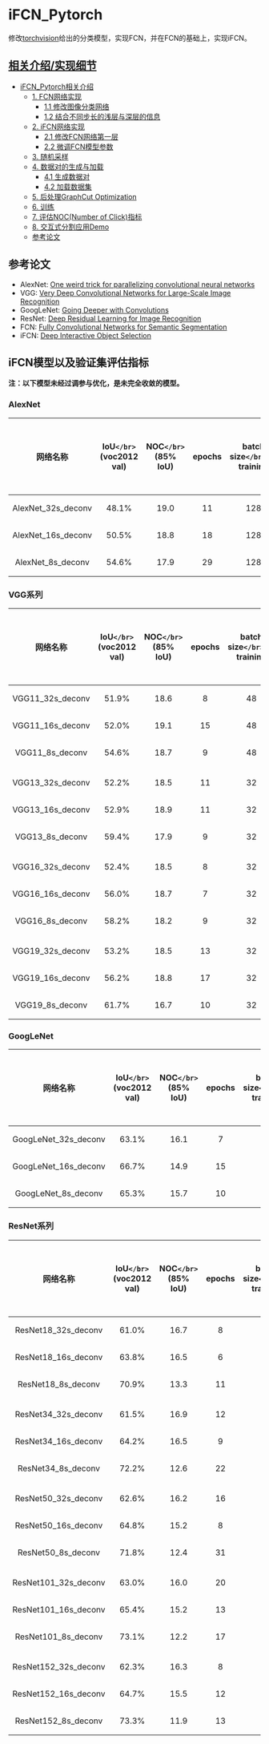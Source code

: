 # iFCN_Pytorch

修改[torchvision](https://pytorch.org/vision/stable/models.html#classification)给出的分类模型，实现FCN，并在FCN的基础上，实现iFCN。

## [相关介绍/实现细节](./files/interduction.md)

- [iFCN_Pytorch相关介绍](./files/interduction.md#ifcn_pytorch相关介绍)
  - [1. FCN网络实现](./files/interduction.md#1-fcn网络实现)
    - [1.1 修改图像分类网络](./files/interduction.md#11-修改图像分类网络)
    - [1.2 结合不同步长的浅层与深层的信息](./files/interduction.md#12-结合不同步长的浅层与深层的信息)
  - [2. iFCN网络实现](./files/interduction.md#2-ifcn网络实现)
    - [2.1 修改FCN网络第一层](./files/interduction.md#21-修改fcn网络第一层)
    - [2.2 微调FCN模型参数](./files/interduction.md#22-微调fcn模型参数)
  - [3. 随机采样](./files/interduction.md#3-随机采样)
  - [4. 数据对的生成与加载](./files/interduction.md#4-数据对的生成与加载)
    - [4.1 生成数据对](./files/interduction.md#41-生成数据对)
    - [4.2 加载数据集](./files/interduction.md#42-加载数据集)
  - [5. 后处理GraphCut Optimization](./files/interduction.md#5-后处理graphcut-optimization)
  - [6. 训练](./files/interduction.md#6-训练)
  - [7. 评估NOC(Number of Click)指标](./files/interduction.md#7-评估nocnumber-of-click指标)
  - [8. 交互式分割应用Demo](./files/interduction.md#8-交互式分割应用demo)
  - [参考论文](./files/interduction.md#参考论文)

## 参考论文

- AlexNet: [One weird trick for parallelizing convolutional neural networks](https://arxiv.org/abs/1404.5997)
- VGG: [Very Deep Convolutional Networks for Large-Scale Image Recognition](https://arxiv.org/abs/1409.1556)
- GoogLeNet: [Going Deeper with Convolutions](https://arxiv.org/abs/1409.4842)
- ResNet: [Deep Residual Learning for Image Recognition](https://arxiv.org/abs/1512.03385)
- FCN: [Fully Convolutional Networks for Semantic Segmentation](https://arxiv.org/abs/1411.4038)
- iFCN: [Deep Interactive Object Selection](https://arxiv.org/abs/1603.04042)

## iFCN模型以及验证集评估指标

**注：以下模型未经过调参与优化，是未完全收敛的模型。**

### AlexNet

|      网络名称      | IoU`</br>`(voc2012 val) | NOC`</br>`(85% IoU) | epochs | batch size`</br>`for training | 模型大小 |                                            模型下载地址                                            |
| :----------------: | :-----------------------: | :-------------------: | :----: | :-----------------------------: | :------: | :-------------------------------------------------------------------------------------------------: |
| AlexNet_32s_deconv |           48.1%           |         19.0         |   11   |               128               |  142MB  | [下载](https://github.com/BingqiangZhou/iFCN_Pytorch/releases/download/alexnet/alexnet_32s_deconv.pkl) |
| AlexNet_16s_deconv |           50.5%           |         18.8         |   18   |               128               |   78MB   | [下载](https://github.com/BingqiangZhou/iFCN_Pytorch/releases/download/alexnet/alexnet_16s_deconv.pkl) |
| AlexNet_8s_deconv |           54.6%           |         17.9         |   29   |               128               |   78MB   | [下载](https://github.com/BingqiangZhou/iFCN_Pytorch/releases/download/alexnet/alexnet_8s_deconv.pkl) |

### VGG系列

|     网络名称     | IoU`</br>`(voc2012 val) | NOC`</br>`(85% IoU) | epochs | batch size`</br>`for training | 模型大小 |                                         模型下载地址                                         |
| :--------------: | :-----------------------: | :-------------------: | :----: | :-----------------------------: | :------: | :-------------------------------------------------------------------------------------------: |
| VGG11_32s_deconv |           51.9%           |         18.6         |   8   |               48               |  171MB  | [下载](https://github.com/BingqiangZhou/iFCN_Pytorch/releases/download/vgg/vgg11_32s_deconv.pkl) |
| VGG11_16s_deconv |           52.0%           |         19.1         |   15   |               48               |  107MB  | [下载](https://github.com/BingqiangZhou/iFCN_Pytorch/releases/download/vgg/vgg11_16s_deconv.pkl) |
| VGG11_8s_deconv |           54.6%           |         18.7         |   9   |               48               |  107MB  | [下载](https://github.com/BingqiangZhou/iFCN_Pytorch/releases/download/vgg/vgg11_8s_deconv.pkl) |
|                 |                           |                       |       |                                 |         |                                                                                               |
| VGG13_32s_deconv |           52.2%           |         18.5         |   11   |               32               |  172MB  | [下载](https://github.com/BingqiangZhou/iFCN_Pytorch/releases/download/vgg/vgg13_32s_deconv.pkl) |
| VGG13_16s_deconv |           52.9%           |         18.9         |   11   |               32               |  108MB  | [下载](https://github.com/BingqiangZhou/iFCN_Pytorch/releases/download/vgg/vgg13_16s_deconv.pkl) |
| VGG13_8s_deconv |           59.4%           |         17.9         |   9   |               32               |  108MB  | [下载](https://github.com/BingqiangZhou/iFCN_Pytorch/releases/download/vgg/vgg13_8s_deconv.pkl) |
|                 |                           |                       |       |                                 |         |                                                                                               |
| VGG16_32s_deconv |           52.4%           |         18.5         |   8   |               32               |  192MB  | [下载](https://github.com/BingqiangZhou/iFCN_Pytorch/releases/download/vgg/vgg16_32s_deconv.pkl) |
| VGG16_16s_deconv |           56.0%           |         18.7         |   7   |               32               |  128MB  | [下载](https://github.com/BingqiangZhou/iFCN_Pytorch/releases/download/vgg/vgg16_16s_deconv.pkl) |
| VGG16_8s_deconv |           58.2%           |         18.2         |   9   |               32               |  128MB  | [下载](https://github.com/BingqiangZhou/iFCN_Pytorch/releases/download/vgg/vgg16_8s_deconv.pkl) |
|                 |                           |                       |       |                                 |         |                                                                                               |
| VGG19_32s_deconv |           53.2%           |         18.5         |   13   |               32               |  212MB  | [下载](https://github.com/BingqiangZhou/iFCN_Pytorch/releases/download/vgg/vgg19_32s_deconv.pkl) |
| VGG19_16s_deconv |           56.2%           |         18.8         |   17   |               32               |  149MB  | [下载](https://github.com/BingqiangZhou/iFCN_Pytorch/releases/download/vgg/vgg19_16s_deconv.pkl) |
| VGG19_8s_deconv |           61.7%           |         16.7         |   10   |               32               |  149MB  | [下载](https://github.com/BingqiangZhou/iFCN_Pytorch/releases/download/vgg/vgg19_8s_deconv.pkl) |

### GoogLeNet

|       网络名称       | IoU`</br>`(voc2012 val) | NOC`</br>`(85% IoU) | epochs | batch size`</br>`for training | 模型大小 |                                              模型下载地址                                              |
| :------------------: | :-----------------------: | :-------------------: | :----: | :-----------------------------: | :------: | :-----------------------------------------------------------------------------------------------------: |
| GoogLeNet_32s_deconv |           63.1%           |         16.1         |   7   |               48               |   41MB   | [下载](https://github.com/BingqiangZhou/iFCN_Pytorch/releases/download/googlenet/googlenet_32s_deconv.pkl) |
| GoogLeNet_16s_deconv |           66.7%           |         14.9         |   15   |               48               |   26MB   | [下载](https://github.com/BingqiangZhou/iFCN_Pytorch/releases/download/googlenet/googlenet_16s_deconv.pkl) |
| GoogLeNet_8s_deconv |           65.3%           |         15.7         |   10   |               48               |   26MB   | [下载](https://github.com/BingqiangZhou/iFCN_Pytorch/releases/download/googlenet/googlenet_8s_deconv.pkl) |

### ResNet系列

|       网络名称       | IoU`</br>`(voc2012 val) | NOC`</br>`(85% IoU) | epochs | batch size`</br>`for training | 模型大小 |                                             模型下载地址                                             |
| :------------------: | :-----------------------: | :-------------------: | :----: | :-----------------------------: | :------: | :--------------------------------------------------------------------------------------------------: |
| ResNet18_32s_deconv |           61.0%           |         16.7         |   8   |               96               |   53MB   | [下载](https://github.com/BingqiangZhou/iFCN_Pytorch/releases/download/resnet/resnet18_32s_deconv.pkl) |
| ResNet18_16s_deconv |           63.8%           |         16.5         |   6   |               96               |   45MB   | [下载](https://github.com/BingqiangZhou/iFCN_Pytorch/releases/download/resnet/resnet18_16s_deconv.pkl) |
|  ResNet18_8s_deconv  |           70.9%           |         13.3         |   11   |               96               |   45MB   |  [下载](https://github.com/BingqiangZhou/iFCN_Pytorch/releases/download/resnet/resnet18_8s_deconv.pkl)  |
|                     |                           |                       |       |                                 |         |                                                                                                     |
| ResNet34_32s_deconv |           61.5%           |         16.9         |   12   |               64               |   91MB   | [下载](https://github.com/BingqiangZhou/iFCN_Pytorch/releases/download/resnet/resnet34_32s_deconv.pkl) |
| ResNet34_16s_deconv |           64.2%           |         16.5         |   9   |               64               |   83MB   | [下载](https://github.com/BingqiangZhou/iFCN_Pytorch/releases/download/resnet/resnet34_16s_deconv.pkl) |
|  ResNet34_8s_deconv  |           72.2%           |         12.6         |   22   |               64               |   83MB   |  [下载](https://github.com/BingqiangZhou/iFCN_Pytorch/releases/download/resnet/resnet34_8s_deconv.pkl)  |
|                     |                           |                       |       |                                 |         |                                                                                                     |
| ResNet50_32s_deconv |           62.6%           |         16.2         |   16   |               32               |  130MB  | [下载](https://github.com/BingqiangZhou/iFCN_Pytorch/releases/download/resnet/resnet50_32s_deconv.pkl) |
| ResNet50_16s_deconv |           64.8%           |         15.2         |   8   |               32               |   98MB   | [下载](https://github.com/BingqiangZhou/iFCN_Pytorch/releases/download/resnet/resnet50_16s_deconv.pkl) |
|  ResNet50_8s_deconv  |           71.8%           |         12.4         |   31   |               32               |   98MB   |  [下载](https://github.com/BingqiangZhou/iFCN_Pytorch/releases/download/resnet/resnet50_8s_deconv.pkl)  |
|                     |                           |                       |       |                                 |         |                                                                                                     |
| ResNet101_32s_deconv |           63.0%           |         16.0         |   20   |               24               |  203MB  | [下载](https://github.com/BingqiangZhou/iFCN_Pytorch/releases/download/resnet/resnet101_32s_deconv.pkl) |
| ResNet101_16s_deconv |           65.4%           |         15.2         |   13   |               24               |  171MB  | [下载](https://github.com/BingqiangZhou/iFCN_Pytorch/releases/download/resnet/resnet101_16s_deconv.pkl) |
| ResNet101_8s_deconv |           73.1%           |         12.2         |   17   |               24               |  171MB  | [下载](https://github.com/BingqiangZhou/iFCN_Pytorch/releases/download/resnet/resnet101_8s_deconv.pkl) |
|                     |                           |                       |       |                                 |         |                                                                                                     |
| ResNet152_32s_deconv |           62.3%           |         16.3         |   8   |               16               |  263MB  | [下载](https://github.com/BingqiangZhou/iFCN_Pytorch/releases/download/resnet/resnet152_32s_deconv.pkl) |
| ResNet152_16s_deconv |           64.7%           |         15.5         |   12   |               16               |  231MB  | [下载](https://github.com/BingqiangZhou/iFCN_Pytorch/releases/download/resnet/resnet152_16s_deconv.pkl) |
| ResNet152_8s_deconv |           73.3%           |         11.9         |   13   |               16               |  231MB  | [下载](https://github.com/BingqiangZhou/iFCN_Pytorch/releases/download/resnet/resnet152_8s_deconv.pkl) |
